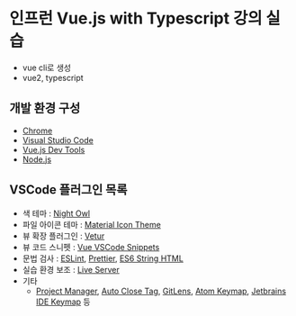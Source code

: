 # 인프런 Vue.js with Typescript 강의 실습
- vue cli로 생성
- vue2, typescript

## 개발 환경 구성

- [Chrome](https://www.google.com/intl/ko/chrome/)
- [Visual Studio Code](https://code.visualstudio.com/)
- [Vue.js Dev Tools](https://chrome.google.com/webstore/detail/vuejs-devtools/nhdogjmejiglipccpnnnanhbledajbpd)
- [Node.js](https://nodejs.org/ko/)

## VSCode 플러그인 목록

- 색 테마 : [Night Owl](https://marketplace.visualstudio.com/items?itemName=sdras.night-owl)
- 파일 아이콘 테마 : [Material Icon Theme](https://marketplace.visualstudio.com/items?itemName=PKief.material-icon-theme)
- 뷰 확장 플러그인 : [Vetur](https://marketplace.visualstudio.com/items?itemName=octref.vetur)
- 뷰 코드 스니펫 : [Vue VSCode Snippets](https://marketplace.visualstudio.com/items?itemName=sdras.vue-vscode-snippets)
- 문법 검사 : [ESLint](https://marketplace.visualstudio.com/items?itemName=dbaeumer.vscode-eslint), [Prettier](https://marketplace.visualstudio.com/items?itemName=esbenp.prettier-vscode), [ES6 String HTML](https://marketplace.visualstudio.com/items?itemName=Tobermory.es6-string-html)
- 실습 환경 보조 : [Live Server](https://marketplace.visualstudio.com/items?itemName=ritwickdey.LiveServer)
- 기타
    - [Project Manager](https://marketplace.visualstudio.com/items?itemName=alefragnani.project-manager), [Auto Close Tag](https://marketplace.visualstudio.com/items?itemName=formulahendry.auto-close-tag), [GitLens](https://marketplace.visualstudio.com/items?itemName=eamodio.gitlens), [Atom Keymap](https://marketplace.visualstudio.com/items?itemName=ms-vscode.atom-keybindings), [Jetbrains IDE Keymap](https://marketplace.visualstudio.com/items?itemName=isudox.vscode-jetbrains-keybindings) 등

